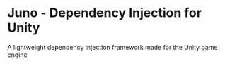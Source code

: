 # Juno - Dependency Injection for Unity
A lightweight dependency injection framework made for the Unity game engine
